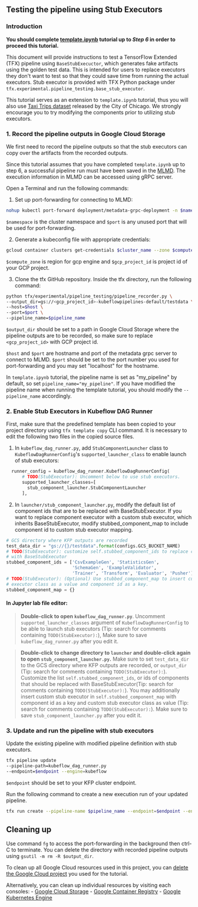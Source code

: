 
## Testing the pipeline using Stub Executors

### Introduction
**You should complete [template.ipynb](https://github.com/tensorflow/tfx/blob/master/docs/tutorials/tfx/template.ipynb) tutorial up to *Step 6* in order to proceed this tutorial.**

This document will provide instructions to test a TensorFlow Extended (TFX) pipeline
using `BaseStubExecuctor`, which generates fake artifacts using the golden test data. This is intended for users to replace executors they don't want to test so that they could save time from running the actual executors. Stub executor is provided with TFX Python package under `tfx.experimental.pipeline_testing.base_stub_executor`.

This tutorial serves as an extension to `template.ipynb` tutorial, thus you will also use [Taxi Trips dataset](
https://data.cityofchicago.org/Transportation/Taxi-Trips/wrvz-psew)
released by the City of Chicago. We strongly encourage you to try modifying the components prior to utilizing stub executors.

### 1. Record the pipeline outputs in Google Cloud Storage

We first need to record the pipeline outputs so that the stub executors can copy over the artifacts from the recorded outputs.

Since this tutorial assumes that you have completed `template.ipynb` up to step 6, a successful pipeline run must have been saved in the [MLMD](https://www.tensorflow.org/tfx/guide/mlmd). The execution information in MLMD can be accessed using gRPC server. 

Open a Terminal and run the following commands:

1.  Set up port-forwarding for connecting to MLMD:
```bash
nohup kubectl port-forward deployment/metadata-grpc-deployment -n $namespace $port:8080 &
```
`$namespace` is the cluster namespace and `$port` is any unused port that will be used for port-forwarding.

2.  Generate a kubeconfig file with appropriate credentials:
```bash
gcloud container clusters get-credentials $cluster_name --zone $compute_zone --project $gcp_project_id
```
`$compute_zone` is region for gcp engine and `$gcp_project_id` is project id of your GCP project.

3.  Clone the tfx GitHub repository. Inside the tfx directory, run the following command:

```bash
python tfx/experimental/pipeline_testing/pipeline_recorder.py \
--output_dir=gs://<gcp_project_id>-kubeflowpipelines-default/testdata \
--host=$host \
--port=$port \
--pipeline_name=$pipeline_name
```

`$output_dir` should be set to a path in Google Cloud Storage where the pipeline outputs are to be recorded, so make sure to replace `<gcp_project_id>` with GCP project id.

`$host` and `$port` are hostname and port of the metadata grpc server to connect to MLMD. `$port` should be set to the port number you used for port-forwarding and you may set "localhost" for the hostname.

In `template.ipynb` tutorial, the pipeline name is set as "my_pipeline" by default, so set `pipeline_name="my_pipeline"`. If you have modified the pipeline name when running the template tutorial, you should modify the `--pipeline_name` accordingly.

### 2. Enable Stub Executors in Kubeflow DAG Runner

First, make sure that the predefined template has been copied to your project directory using `tfx template copy` CLI command. It is necessary to edit the following two files in the copied source files.

1.  In `kubeflow_dag_runner.py`, add `StubComponentLauncher` class to `KubeflowDagRunnerConfig`'s `supported_launcher_class` to enable launch of stub executors:

``` python
  runner_config = kubeflow_dag_runner.KubeflowDagRunnerConfig(
      # TODO(StubExecutor): Uncomment below to use stub executors.
      supported_launcher_classes=[
        stub_component_launcher.StubComponentLauncher
      ],
```

2.  In `launcher/stub_component_launcher.py`, modify the default list of component ids that are to be replaced with BaseStubExecutor. If you want to replace component executor with a custom stub executor, which inherits BaseStubExecutor, modify stubbed_component_map to include component id to custom stub executor mapping. 
```python
# GCS directory where KFP outputs are recorded
test_data_dir = "gs://{}/testdata".format(configs.GCS_BUCKET_NAME)
# TODO(StubExecutor): customize self.stubbed_component_ids to replace components
# with BaseStubExecutor
stubbed_component_ids = ['CsvExampleGen', 'StatisticsGen',
                         'SchemaGen', 'ExampleValidator',
                         'Trainer', 'Transform', 'Evaluator', 'Pusher']
# TODO(StubExecutor): (Optional) Use stubbed_component_map to insert custom stub
# executor class as a value and component id as a key.
stubbed_component_map = {}
```

#### In Jupyter lab file editor:
>**Double-click to open `kubeflow_dag_runner.py`**. 
Uncomment `supported_launcher_classes` argument of `KubeflowDagRunnerConfig` to be able to launch stub executors (Tip: search for comments containing `TODO(StubExecutor):`),  Make sure to save `kubeflow_dag_runner.py` after you edit it.



>**Double-click to change directory to `launcher` and double-click again to open `stub_component_launcher.py`.**
Make sure to set `test_data_dir` to the GCS directory where KFP outputs are recorded, or `output_dir` (Tip: search for comments containing `TODO(StubExecutor):`). Customize the list `self.stubbed_component_ids`, or ids of components that should be replaced with BaseStubExecutor(Tip: search for comments containing `TODO(StubExecutor):`). You may additionally insert custom stub executor in `self.stubbed_component_map` with component id as a key and custom stub executor class as value (Tip: search for comments containing `TODO(StubExecutor):`). Make sure to save `stub_component_launcher.py` after you edit it.

### 3. Update and run the pipeline with stub executors
Update the existing pipeline with modified pipeline definition with stub executors.
```bash
tfx pipeline update
--pipeline-path=kubeflow_dag_runner.py
--endpoint=$endpoint --engine=kubeflow
```
`$endpoint` should be set to your KFP cluster endpoint.

Run the following command to create a new execution run of your updated pipeline.

```bash
tfx run create --pipeline-name $pipeline_name --endpoint=$endpoint --engine=kubeflow
```


## Cleaning up

Use command `fg` to access the port-forwarding in the background then ctrl-C to terminate.
You can delete the directory with recorded pipeline outputs using `gsutil -m rm -R $output_dir`.

To clean up all Google Cloud resources used in this project, you can
[delete the Google Cloud project](https://cloud.google.com/resource-manager/docs/creating-managing-projects#shutting_down_projects)
you used for the tutorial.

Alternatively, you can clean up individual resources by visiting each
consoles: - [Google Cloud Storage](https://console.cloud.google.com/storage) -
[Google Container Registry](https://console.cloud.google.com/gcr) -
[Google Kubernetes Engine](https://console.cloud.google.com/kubernetes)
